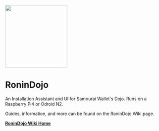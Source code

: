 <img src="https://github.com/Crazyk031/RoninDojo/blob/Images/RoninDojo%20Images/RoninDojo-01b.png" width="200" height="200" />

# RoninDojo
An Installation Assistant and UI for Samourai Wallet's Dojo. Runs on a Raspberry Pi4 or Odroid N2.

Guides, information, and more can be found on the RoninDojo Wiki page.

[**RoninDojo Wiki Home**](https://github.com/RoninDojo/RoninDojo/wiki)
